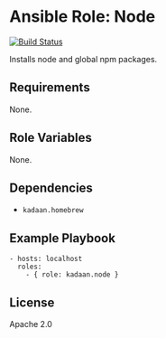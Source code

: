 # Ansible Role: Node

[![Build Status](https://travis-ci.org/kadaan/ansible-role-node.svg?branch=master)](https://travis-ci.org/kadaan/ansible-role-node)

Installs node and global npm packages.

## Requirements

None.

## Role Variables

None.

## Dependencies

  - `kadaan.homebrew`

## Example Playbook

    - hosts: localhost
      roles:
        - { role: kadaan.node }

## License

Apache 2.0
